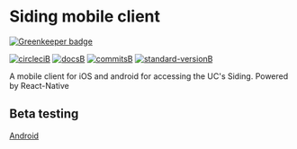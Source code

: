 # Siding mobile client

[![Greenkeeper badge](https://badges.greenkeeper.io/negebauer/Siding.svg)](https://greenkeeper.io/)

[![circleciB]][circleciL]
[![docsB]][docsL]
[![commitsB]][commitsL]
[![standard-versionB]][standard-versionL]

A mobile client for iOS and android for accessing the UC's Siding. Powered by React-Native

## Beta testing

[Android](https://play.google.com/apps/testing/com.siding)

<!-- Badges -->

[circleciL]:https://circleci.com/gh/negebauer/Siding
[circleciB]:https://circleci.com/gh/negebauer/Siding.svg?style=svg

[docsL]:http://inch-ci.org/github/negebauer/Siding
[docsB]:http://inch-ci.org/github/negebauer/Siding.svg?branch=master

[commitsL]:https://conventionalcommits.org
[commitsB]:https://img.shields.io/badge/commits-conventional-blue.svg

[standard-versionL]:https://github.com/conventional-changelog/standard-version
[standard-versionB]:https://img.shields.io/badge/version-standard-blue.svg
